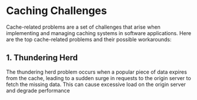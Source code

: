 # Caching Challenges
Cache-related problems are a set of challenges that arise when implementing and managing caching systems in software applications. Here are the top cache-related problems and their possible workarounds:
## 1. Thundering Herd
The thundering herd problem occurs when a popular piece of data expires from the cache, leading to a sudden surge in requests to the origin server to fetch the missing data. This can cause excessive load on the origin server and degrade performance